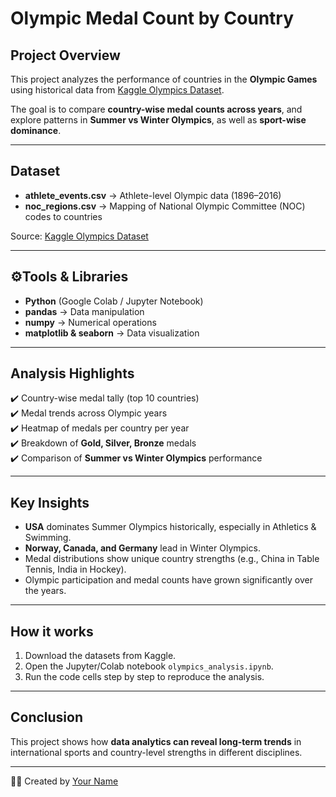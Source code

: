 # Olympic Medal Count by Country

## Project Overview
This project analyzes the performance of countries in the **Olympic Games** using historical data from [Kaggle Olympics Dataset](https://www.kaggle.com/datasets/the-guardian/olympic-games).  

The goal is to compare **country-wise medal counts across years**, and explore patterns in **Summer vs Winter Olympics**, as well as **sport-wise dominance**.  

---

## Dataset
- **athlete_events.csv** → Athlete-level Olympic data (1896–2016)  
- **noc_regions.csv** → Mapping of National Olympic Committee (NOC) codes to countries  

Source: [Kaggle Olympics Dataset](https://www.kaggle.com/datasets/the-guardian/olympic-games)

---

## ⚙Tools & Libraries
- **Python** (Google Colab / Jupyter Notebook)  
- **pandas** → Data manipulation  
- **numpy** → Numerical operations  
- **matplotlib & seaborn** → Data visualization  

---

## Analysis Highlights
✔️ Country-wise medal tally (top 10 countries)  
✔️ Medal trends across Olympic years  
✔️ Heatmap of medals per country per year  
✔️ Breakdown of **Gold, Silver, Bronze** medals  
✔️ Comparison of **Summer vs Winter Olympics** performance  

---

## Key Insights
- **USA** dominates Summer Olympics historically, especially in Athletics & Swimming.  
- **Norway, Canada, and Germany** lead in Winter Olympics.  
- Medal distributions show unique country strengths (e.g., China in Table Tennis, India in Hockey).  
- Olympic participation and medal counts have grown significantly over the years.  

---

## How it works
1. Download the datasets from Kaggle.  
2. Open the Jupyter/Colab notebook `olympics_analysis.ipynb`.  
3. Run the code cells step by step to reproduce the analysis.  

---

## Conclusion
This project shows how **data analytics can reveal long-term trends** in international sports and country-level strengths in different disciplines.  

---

👩‍💻 Created by [Your Name](https://github.com/shree0156)
